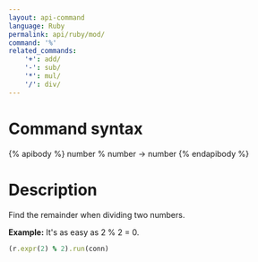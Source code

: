 ```yaml
---
layout: api-command 
language: Ruby
permalink: api/ruby/mod/
command: '%'
related_commands:
    '+': add/
    '-': sub/
    '*': mul/
    '/': div/
---
```


# Command syntax #

{% apibody %}
number % number &rarr; number
{% endapibody %}

# Description #

Find the remainder when dividing two numbers.

__Example:__ It's as easy as 2 % 2 = 0.

```rb
(r.expr(2) % 2).run(conn)
```


